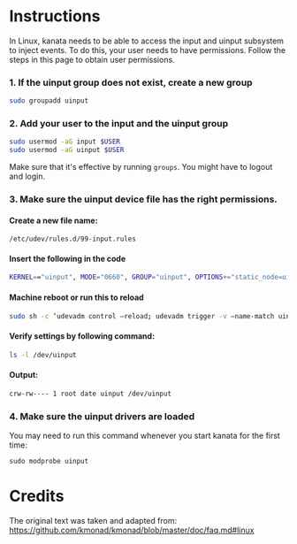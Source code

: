 # Instructions

In Linux, kanata needs to be able to access the input and uinput subsystem to inject events. To do this, your user needs to have permissions. Follow the steps in this page to obtain user permissions.

### 1. If the uinput group does not exist, create a new group

```bash
sudo groupadd uinput
```

### 2. Add your user to the input and the uinput group

```bash
sudo usermod -aG input $USER
sudo usermod -aG uinput $USER
```

Make sure that it's effective by running `groups`. You might have to logout and login.

### 3. Make sure the uinput device file has the right permissions.

#### Create a new file name:
`/etc/udev/rules.d/99-input.rules`

#### Insert the following in the code
```bash
KERNEL=="uinput", MODE="0660", GROUP="uinput", OPTIONS+="static_node=uinput"
```

#### Machine reboot or run this to reload
```bash
sudo sh -c ‘udevadm control –reload; udevadm trigger -v –name-match uinput’
```

#### Verify settings by following command:
```bash
ls -l /dev/uinput
```

#### Output:
```bash
crw-rw---- 1 root date uinput /dev/uinput
```

### 4. Make sure the uinput drivers are loaded

You may need to run this command whenever you start kanata for the first time:

```
sudo modprobe uinput
```

# Credits

The original text was taken and adapted from: https://github.com/kmonad/kmonad/blob/master/doc/faq.md#linux
